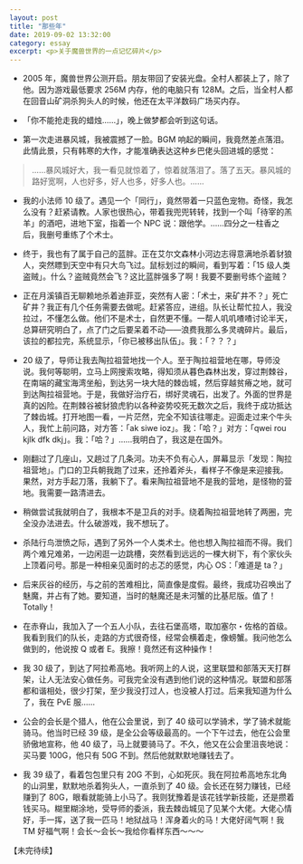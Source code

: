 ```yaml
---
layout: post
title: "那些年"
date: 2019-09-02 13:32:00
category: essay
excerpt: <p>关于魔兽世界的一点记忆碎片</p>
---
```


- 2005 年，魔兽世界公测开启。朋友带回了安装光盘。全村人都装上了，除了他。因为游戏最低要求 256M 内存，他的电脑只有 128M。之后，当全村人都在回音山矿洞杀狗头人的时候，他还在太平洋数码广场买内存。

- 「你不能抢走我的蜡烛……」，晚上做梦都会听到这句话。

- 第一次走进暴风城，我被震撼了一脸。BGM 响起的瞬间，我竟然差点落泪。此情此景，只有韩寒的大作，才能准确表达这种乡巴佬头回进城的感觉：
> ……暴风城好大，我一看见就惊着了，惊着就落泪了。落了五天。暴风城的路好宽啊，人也好多，好人也多，好多人也。……

- 我的小法师 10 级了。遇见一个「同行」，竟然带着一只蓝色宠物。奇怪，我怎么没有？赶紧请教。人家也很热心，带着我兜兜转转，找到一个叫「待宰的羔羊」的酒吧，进地下室，指着一个 NPC 说：跟他学。……四分之一柱香之后，我删号重练了个术士。

- 终于，我也有了属于自己的蓝胖。正在艾尔文森林小河边志得意满地杀着豺狼人，突然瞟到天空中有只大鸟飞过。鼠标划过的瞬间，看到写着：「15 级人类盗贼」。什么？盗贼竟然会飞？这比蓝胖强多了啊！我要不要删号练个盗贼？

- 正在月溪镇百无聊赖地杀着迪菲亚，突然有人密：「术士，来矿井不？」死亡矿井？我正有几个任务需要去做呢。赶紧答应，进组。队长让帮忙拉人，我没拉过，不懂怎么做。他们不是术士，自然更不懂。一帮人叽叽喳喳讨论半天，总算研究明白了，点了门之后要呆着不动——浪费我那么多灵魂碎片。最后，该拉的都拉完，系统显示，「你已被移出队伍」。我：「？？？」

- 20 级了，导师让我去陶拉祖营地找一个人。至于陶拉祖营地在哪，导师没说。我何等聪明，立马上网搜索攻略，得知须从暮色森林出发，穿过荆棘谷，在南端的藏宝海湾坐船，到达另一块大陆的棘齿城，然后穿越贫瘠之地，就可到达陶拉祖营地。于是，我做好治疗石，绑好灵魂石，出发了。外面的世界是真的凶险。在荆棘谷被豺狼虎豹以各种姿势咬死无数次之后，我终于成功抵达了棘齿城。打开地图一看，一片茫然，完全不知该往哪走。迎面走过来个牛头人，我忙上前问路，对方答：「ak siwe ioz」。我：「哈？」对方：「qwei rou kjlk dfk dkj」。我：「哈？」……我明白了，我这是在国外。

- 刚翻过了几座山，又趟过了几条河。功夫不负有心人，屏幕显示「发现：陶拉祖营地」。门口的卫兵朝我跑了过来，还拎着斧头，看样子不像是来迎接我。果然，对方手起刀落，我躺下了。看来陶拉祖营地不是我的营地，是怪物的营地。我需要一路清进去。

- 稍做尝试我就明白了，我根本不是卫兵的对手。绕着陶拉祖营地转了两圈，完全没办法进去。什么破游戏，我不想玩了。

- 杀陆行鸟泄愤之际，遇到了另外一个人类术士。他也想入陶拉祖而不得。我们两个难兄难弟，一边闲逛一边跳槽，突然看到远远的一棵大树下，有个家伙头上顶着问号。那是一种相亲见面时的忐忑的感觉，内心 OS：「难道是 ta？」

- 后来灰谷的经历，与之前的苦难相比，简直像是度假。最终，我成功召唤出了魅魔，并占有了她。要知道，当时的魅魔还是未河蟹的比基尼版。值了！Totally！

- 在赤脊山，我加入了一个五人小队，去往石堡高塔，取加塞尔・佐格的首级。我看到我们的队长，走路的方式很奇怪，经常会横着走，像螃蟹。我问他怎么做到的，他说按 Q 或者 E。我擦！竟然还有这种操作！

- 我 30 级了，到达了阿拉希高地。我听网上的人说，这里联盟和部落天天打群架，让人无法安心做任务。可我完全没有遇到他们说的这种情况。联盟和部落都和谐相处，很少打架，至少我没打过人，也没被人打过。后来我知道为什么了，我在 PvE 服……

- 公会的会长是个猎人，他在公会里说，到了 40 级可以学骑术，学了骑术就能骑马。他当时已经 39 级，是全公会等级最高的。一个下午过去，他在公会里骄傲地宣称，他 40 级了，马上就要骑马了。不久，他又在公会里沮丧地说：买马要 100G，他只有 50G 不到。然后他就默默地赚钱去了。

- 我 39 级了，看着包包里只有 20G 不到，心如死灰。我在阿拉希高地东北角的山洞里，默默地杀着狗头人，一直杀到了 40 级。会长还在努力赚钱，已经赚到了 80G，眼看就能骑上小马了。我则犹豫着是该花钱学新技能，还是攒着钱买马。糊里糊涂地，受导师的委派，我去棘齿城见了见某个大佬。大佬心情好，手一挥，送了我一匹马！地狱战马！浑身着火的马！大佬好阔气啊！我 TM 好福气啊！会长～会长～我给你看样东西～～～

【未完待续】
